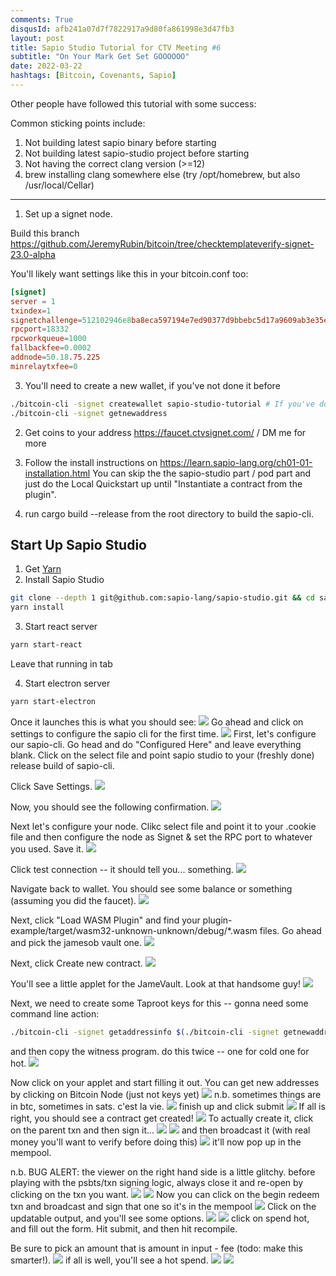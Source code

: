 ```yaml
---
comments: True
disqusId: afb241a07d7f7822917a9d80fa861998e3d47fb3
layout: post
title: Sapio Studio Tutorial for CTV Meeting #6
subtitle: "On Your Mark Get Set GOOOOOO"
date: 2022-03-22
hashtags: [Bitcoin, Covenants, Sapio]
---
```


Other people have followed this tutorial with some success:

Common sticking points include:

1. Not building latest sapio binary before starting
1. Not building latest sapio-studio project before starting
1. Not having the correct clang version (>=12)
1. brew installing clang somewhere else (try /opt/homebrew, but also /usr/local/Cellar)

----------
1. Set up a signet node. 

Build this branch https://github.com/JeremyRubin/bitcoin/tree/checktemplateverify-signet-23.0-alpha


You'll likely want settings like this in
   your bitcoin.conf too:
```toml
[signet]
server = 1
txindex=1
signetchallenge=512102946e8ba8eca597194e7ed90377d9bbebc5d17a9609ab3e35e706612ee882759351ae 
rpcport=18332
rpcworkqueue=1000
fallbackfee=0.0002
addnode=50.18.75.225
minrelaytxfee=0
```

3. You'll need to create a new wallet, if you've not done it before

```bash
./bitcoin-cli -signet createwallet sapio-studio-tutorial # If you've done this before fine
./bitcoin-cli -signet getnewaddress
```

2. Get coins to your address https://faucet.ctvsignet.com/ / DM me for more

2. Follow the install instructions on
   https://learn.sapio-lang.org/ch01-01-installation.html You can skip the the
   sapio-studio part / pod part and just do the Local Quickstart up until
   "Instantiate a contract from the plugin".
2. run cargo build --release from the root directory to build the sapio-cli.

## Start Up Sapio Studio
1. Get [Yarn](https://yarnpkg.com/getting-started/install)
2. Install Sapio Studio
```bash
git clone --depth 1 git@github.com:sapio-lang/sapio-studio.git && cd sapio-studio
yarn install
```
3. Start react server
```bash
yarn start-react
```
Leave that running in  tab

4. Start electron server
```bash
yarn start-electron
```

Once it launches this is what you should see:
![](/public/img/bitcoin/sapio-studio-tut-ctv6/1-sapio-studio-init.png)
Go ahead and click on settings to configure the sapio cli for the first time.
![](/public/img/bitcoin/sapio-studio-tut-ctv6/Screen-Shot-2022-03-22-at-10.16.35-AM.png)
First, let's configure our sapio-cli. Go head and do "Configured Here" and leave
everything blank. Click on the select file and point sapio studio to your (freshly done) release build of sapio-cli.

Click Save Settings.
![](/public/img/bitcoin/sapio-studio-tut-ctv6/Screen-Shot-2022-03-22-at-10.17.37-AM.png)

Now, you should see the following confirmation.
![](/public/img/bitcoin/sapio-studio-tut-ctv6/Screen-Shot-2022-03-22-at-10.18.09-AM.png)

Next let's configure your node. Clikc select file and point it to your
.cookie file and then configure the node as Signet & set the RPC port to whatever you used. Save it.
![](/public/img/bitcoin/sapio-studio-tut-ctv6/Screen-Shot-2022-03-22-at-10.18.59-AM.png)

Click test connection -- it should tell you... something.
![](/public/img/bitcoin/sapio-studio-tut-ctv6/Screen-Shot-2022-03-22-at-10.19.39-AM.png)

Navigate back to wallet. You should see some balance or something (assuming you did the faucet).
![](/public/img/bitcoin/sapio-studio-tut-ctv6/Screen-Shot-2022-03-22-at-10.20.12-AM.png)

Next, click "Load WASM Plugin" and find your plugin-example/target/wasm32-unknown-unknown/debug/*.wasm files. Go ahead and pick the jamesob vault one.
![](/public/img/bitcoin/sapio-studio-tut-ctv6/Screen-Shot-2022-03-22-at-10.20.41-AM.png)

Next, click Create new contract.
![](/public/img/bitcoin/sapio-studio-tut-ctv6/Screen-Shot-2022-03-22-at-10.21.17-AM.png)

You'll see a little applet for the JameVault. Look at that handsome guy!
![](/public/img/bitcoin/sapio-studio-tut-ctv6/Screen-Shot-2022-03-22-at-10.22.07-AM.png)

Next, we need to create some Taproot keys for this -- gonna need some command line action:

```bash
./bitcoin-cli -signet getaddressinfo $(./bitcoin-cli -signet getnewaddress "vault_project" "bech32m")
```

and then copy the witness program. do this twice -- one for cold one for hot.
![](/public/img/bitcoin/sapio-studio-tut-ctv6/Screen-Shot-2022-03-22-at-10.27.25-AM.png)

Now click on your applet and start filling it out. You can get new addresses by clicking on Bitcoin Node (just not keys yet)
![](/public/img/bitcoin/sapio-studio-tut-ctv6/Screen-Shot-2022-03-22-at-10.35.18-AM.png)
n.b. sometimes things are in btc, sometimes in sats. c'est la vie.
![](/public/img/bitcoin/sapio-studio-tut-ctv6/Screen-Shot-2022-03-22-at-10.35.48-AM.png)
finish up and click submit
![](/public/img/bitcoin/sapio-studio-tut-ctv6/Screen-Shot-2022-03-22-at-10.36.02-AM.png)
If all is right, you should see a contract get created!
![](/public/img/bitcoin/sapio-studio-tut-ctv6/Screen-Shot-2022-03-22-at-10.36.17-AM.png)
To actually create it, click on the parent txn and then sign it...
![](/public/img/bitcoin/sapio-studio-tut-ctv6/Screen-Shot-2022-03-22-at-10.36.51-AM.png)
![](/public/img/bitcoin/sapio-studio-tut-ctv6/Screen-Shot-2022-03-22-at-10.37.00-AM.png)
and then broadcast it (with real money you'll want to verify before doing this)
![](/public/img/bitcoin/sapio-studio-tut-ctv6/Screen-Shot-2022-03-22-at-10.37.03-AM.png)
it'll now pop up in the mempool.

n.b. BUG ALERT: the viewer on the right hand side is a little glitchy. before playing
with the psbts/txn signing logic, always close it and re-open by clicking on the txn 
you want.
![](/public/img/bitcoin/sapio-studio-tut-ctv6/Screen-Shot-2022-03-22-at-10.37.14-AM.png)
![](/public/img/bitcoin/sapio-studio-tut-ctv6/Screen-Shot-2022-03-22-at-10.37.25-AM.png)
Now you can click on the begin redeem txn and broadcast and sign that one so it's in the mempool
![](/public/img/bitcoin/sapio-studio-tut-ctv6/Screen-Shot-2022-03-22-at-10.44.38-AM.png)
Click on the updatable output, and you'll see some options.
![](/public/img/bitcoin/sapio-studio-tut-ctv6/Screen-Shot-2022-03-22-at-10.44.57-AM.png)
![](/public/img/bitcoin/sapio-studio-tut-ctv6/Screen-Shot-2022-03-22-at-11.53.45-AM.png)
click on spend hot, and fill out the form. Hit submit, and then hit recompile.

Be sure to pick an amount that is amount in input - fee (todo: make this smarter!).
![](/public/img/bitcoin/sapio-studio-tut-ctv6/Screen-Shot-2022-03-22-at-11.53.54-AM.png)
if all is well, you'll see a hot spend.
![](/public/img/bitcoin/sapio-studio-tut-ctv6/Screen-Shot-2022-03-22-at-11.47.10-AM.png)
![](/public/img/bitcoin/sapio-studio-tut-ctv6/Screen-Shot-2022-03-22-at-11.47.20-AM.png)
